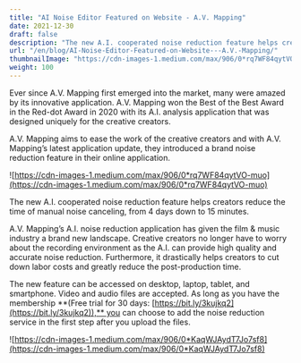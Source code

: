 ```yaml
---
title: "AI Noise Editor Featured on Website - A.V. Mapping"
date: 2021-12-30
draft: false
description: "The new A.I. cooperated noise reduction feature helps creators reduce the time of manual noise canceling, from 4 days down to 15 minutes. "
url: "/en/blog/AI-Noise-Editor-Featured-on-Website---A.V.-Mapping/"
thumbnailImage: "https://cdn-images-1.medium.com/max/906/0*rq7WF84qytVO-muo"
weight: 100
---
```


Ever since A.V. Mapping first emerged into the market, many were amazed by its innovative application. A.V. Mapping won the Best of the Best Award in the Red-dot Award in 2020 with its A.I. analysis application that was designed uniquely for the creative creators.

A.V. Mapping aims to ease the work of the creative creators and with A.V. Mapping’s latest application update, they introduced a brand noise reduction feature in their online application.

![https://cdn-images-1.medium.com/max/906/0*rq7WF84qytVO-muo](https://cdn-images-1.medium.com/max/906/0*rq7WF84qytVO-muo)

The new A.I. cooperated noise reduction feature helps creators reduce the time of manual noise canceling, from 4 days down to 15 minutes.

A.V. Mapping’s A.I. noise reduction application has given the film & music industry a brand new landscape. Creative creators no longer have to worry about the recording environment as the A.I. can provide high quality and accurate noise reduction. Furthermore, it drastically helps creators to cut down labor costs and greatly reduce the post-production time.

The new feature can be accessed on desktop, laptop, tablet, and smartphone. Video and audio files are accepted. As long as you have the membership **(Free trial for 30 days: [https://bit.ly/3kujkq2](https://bit.ly/3kujkq2)),** you can choose to add the noise reduction service in the first step after you upload the files.

![https://cdn-images-1.medium.com/max/906/0*KaqWJAydT7Jo7sf8](https://cdn-images-1.medium.com/max/906/0*KaqWJAydT7Jo7sf8)